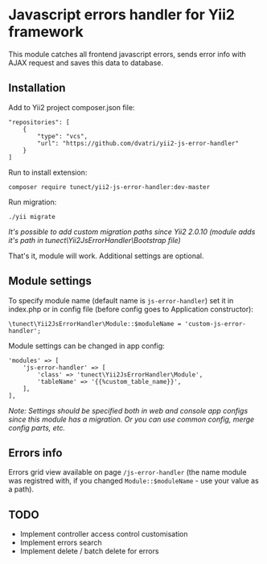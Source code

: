 # Javascript errors handler for Yii2 framework

This module catches all frontend javascript errors, sends error info with AJAX request and saves this data to database.

## Installation
Add to Yii2 project composer.json file:

    "repositories": [
	  	{
		  	"type": "vcs",
		  	"url": "https://github.com/dvatri/yii2-js-error-handler"
		}
	]

Run to install extension:

	composer require tunect/yii2-js-error-handler:dev-master

Run migration:

	./yii migrate

*It's possible to add custom migration paths since Yii2 2.0.10 (module adds it's path in tunect\Yii2JsErrorHandler\Bootstrap file)*

That's it, module will work. Additional settings are optional.

## Module settings

To specify module name (default name is `js-error-handler`) set it in index.php or in config file (before config goes to Application constructor):

	\tunect\Yii2JsErrorHandler\Module::$moduleName = 'custom-js-error-handler';

Module settings can be changed in app config:

	'modules' => [
		'js-error-handler' => [
			'class' => 'tunect\Yii2JsErrorHandler\Module',
			'tableName' => '{{%custom_table_name}}',
		],
	],

*Note: Settings should be specified both in web and console app configs since this module has a migration. Or you can use common config, merge config parts, etc.*

## Errors info

Errors grid view available on page `/js-error-handler` (the name module was registred with, if you changed `Module::$moduleName` - use your value as a path).

## TODO

* Implement controller access control customisation
* Implement errors search
* Implement delete / batch delete for errors